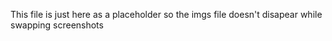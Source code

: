 This file is just here as a placeholder so the imgs file doesn't disapear while swapping screenshots
